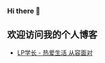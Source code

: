 ### Hi there 👋

<!--
**LiuPiPiPi/LiuPiPiPi** is a ✨ _special_ ✨ repository because its `README.md` (this file) appears on your GitHub profile.

Here are some ideas to get you started:

- 🔭 I’m currently working on ...
- 🌱 I’m currently learning ...
- 👯 I’m looking to collaborate on ...
- 🤔 I’m looking for help with ...
- 💬 Ask me about ...
- 📫 How to reach me: ...
- 😄 Pronouns: ...
- ⚡ Fun fact: ...
-->

## 欢迎访问我的个人博客

- [LP学长 - 热爱生活 从容面对](http://lpxz.xyz/)

